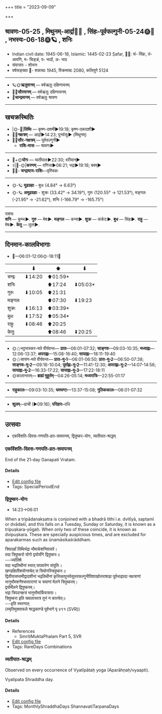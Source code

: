 +++
title = "2023-09-09"

+++
## श्रावणः-05-25  ,  मिथुनम्-आर्द्रा🌛🌌  ,  सिंहः-पूर्वफल्गुनी-05-24🌞🌌  ,  नभस्यः-06-18🌞🪐  ,  शनिः
- Indian civil date: 1945-06-18, Islamic: 1445-02-23 Ṣafar, 🌌🌞: सं- सिंहः, तं- आवणि, म- चिङ्ङं, प- भादों, अ- भाद
- संवत्सरः - शोभनः
- वर्षसङ्ख्या 🌛- शकाब्दः 1945, विक्रमाब्दः 2080, कलियुगे 5124
___________________
- 🪐🌞**ऋतुमानम्** — वर्षऋतुः दक्षिणायनम्
- 🌌🌞**सौरमानम्** — वर्षऋतुः दक्षिणायनम्
- 🌛**चान्द्रमानम्** — वर्षऋतुः श्रावणः
___________________


## खचक्रस्थितिः
- |🌞-🌛|**तिथिः** — कृष्ण-दशमी►19:18; कृष्ण-एकादशी►  
- 🌌🌛**नक्षत्रम्** — आर्द्रा►14:23; पुनर्वसुः► (मिथुनम्)  
- 🌌🌞**सौर-नक्षत्रम्** — पूर्वफल्गुनी►  
  - **राशि-मासः** — श्रावणः► 
___________________
- 🌛+🌞**योगः** — व्यतीपातः►22:30; वरीयान्►  
- २|🌛-🌞|**करणम्** — वणिजा►06:21; भद्रा►19:18; बवम्►  
- 🌌🌛- **चन्द्राष्टम-राशिः**—वृश्चिकः  
___________________
- 🌞-🪐 **मूढग्रहाः** - बुधः (4.84° → 6.63°)
- 🌞-🪐 **अमूढग्रहाः** - शुक्रः (33.42° → 34.19°), गुरुः (120.55° → 121.53°), मङ्गलः (-21.95° → -21.62°), शनिः (-166.79° → -165.75°)
___________________
राशयः  
**शनि** — कुम्भः►. **गुरु** — मेषः►. **मङ्गल** — कन्या►. **शुक्र** — कर्कटः►. **बुध** — सिंहः►. **राहु** — मेषः►. **केतु** — तुला►. 
___________________


## दिनमान-कालविभागाः
- 🌅—06:01-12:06🌞-18:11🌇  

|      |⬇     |⬆     |⬇     |
|------|-----|-----|------|
|चन्द्रः|⬇14:20 |⬆01:59*|     |
|शनिः   |     |⬆17:24 |⬇05:03*|
|गुरुः  |⬇10:05 |⬆21:31 |     |
|मङ्गलः |     |⬆07:30 |⬇19:23 |
|शुक्रः |⬇16:13 |⬆03:39*|     |
|बुधः   |⬇17:52 |⬆05:34*|     |
|राहुः  |⬇08:46 |⬆20:25 |     |
|केतुः  |     |⬆08:46 |⬇20:25 |
___________________
- 🌞⚝भट्टभास्कर-मते वीर्यवन्तः— **प्रातः**—06:01-07:32; **साङ्गवः**—09:03-10:35; **मध्याह्नः**—12:06-13:37; **अपराह्णः**—15:08-16:40; **सायाह्नः**—18:11-19:40  
- 🌞⚝सायण-मते वीर्यवन्तः— **प्रातः-मु॰1**—06:01-06:50; **प्रातः-मु॰2**—06:50-07:38; **साङ्गवः-मु॰2**—09:16-10:04; **पूर्वाह्णः-मु॰2**—11:41-12:30; **अपराह्णः-मु॰2**—14:07-14:56; **सायाह्नः-मु॰2**—16:33-17:22; **सायाह्नः-मु॰3**—17:22-18:11  
- 🌞कालान्तरम्— **ब्राह्मं मुहूर्तम्**—04:26-05:14; **मध्यरात्रिः**—22:55-01:17  
___________________
- **राहुकालः**—09:03-10:35; **यमघण्टः**—13:37-15:08; **गुलिककालः**—06:01-07:32  
___________________
- **शूलम्**—प्राची (►09:16); **परिहारः**–दधि  
___________________

## उत्सवाः
- एकविंशति-दिवस-गणपति-व्रत-समापनम्, द्विपुष्कर-योगः, व्यतीपात-श्राद्धम्
### एकविंशति-दिवस-गणपति-व्रत-समापनम्



End of the 21-day Ganapati Vratam.

#### Details
- [Edit config file](https://github.com/jyotisham/adyatithi/blob/master/devatA/gaNapati/relative_event/EkaviMzati-divasa-gaNapati-vrata-ArambhaH/offset__20/EkaviMzati-divasa-gaNapati-vrata-samApanam.toml)
- Tags: SpecialPeriodEnd


### द्विपुष्कर-योगः
- 14:23→06:01



When a tripādanakṣatra is conjoined with a bhadrā tithi i.e. dvitīyā, saptamī or dvādaśī, and this falls on a Tuesday, Sunday or Saturday, it is known as a tripuṣkara-yōgaḥ. When only two of these coincide, it is known as dvipuṣkara. These are specially auspicious times, and are excluded for aparakarmas such as ūnamāsikaśrāddham.

त्रिपादर्क्षं तिथिर्भद्रा भौमार्कशनिवासरे।  
तदा त्रिपुष्करो योगो द्वयोर्योगे द्विपुष्करः॥  
---ज्योतिषे  
यदा भद्रतिथीनां स्यात् पापवारेण संयुतिः।  
खण्डक्षितीशयोगश्चेत् स त्रियोगस्त्रिपुष्करः॥  
द्वितीयासप्तमीद्वादशीनां भद्रतिथीनां कृत्तिकापुनर्वसूत्तरफल्गुनीविशाखोत्तराषाढा पूर्वभाद्रपदा नक्षत्राणां भानुभौमशनैश्चरवाराणां च त्रयाणां मेलने त्रिपुष्करम्।  
द्वयोर्मेलने द्विपुष्करम्।   
भद्रा त्रिपदनक्षत्रं भानुभौमार्किवासराः।  
त्रिपुष्करा इति ख्यातास्तत्र तूनं न कारयेत्॥  
---इति स्मरणात्  
(स्मृतिमुक्ताफले श्राद्धकाण्डे पूर्वभागे पृ ४९१ (SVR))



#### Details
- References
  - SmritiMuktaPhalam Part 5, SVR
- [Edit config file](https://github.com/jyotisham/adyatithi/blob/master/time_focus/misc_combinations/description_only/dvipuSkara-yOgaH~6.toml)
- Tags: RareDays Combinations


### व्यतीपात-श्राद्धम्

Observed on every occurrence of Vyatīpātaḥ yoga (Aparāhṇaḥ/vyaapti). 

Vyatipata Shraddha day.

#### Details
- [Edit config file](https://github.com/jyotisham/adyatithi/blob/master/devatA/pitR/sidereal_solar_month/yoga/00/17/vyatIpAta-zrAddham.toml)
- Tags: MonthlyShraddhaDays ShannavatiTarpanaDays


